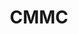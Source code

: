 ---
layout: blog_by_tag
image: /assets/img/banner/welcome.png
title: "CMMC"
description: "CMMC - Grove Technologies - Washington DC's best Mac Support company for Digital Agencies"
tagline: "<br>Our Blog"
tag: training
permalink: /blog/tags/cmmc/
---